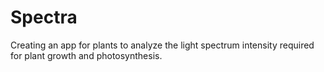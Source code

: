 # Spectra
Creating an app for plants to analyze the light spectrum intensity required for plant growth and photosynthesis.
